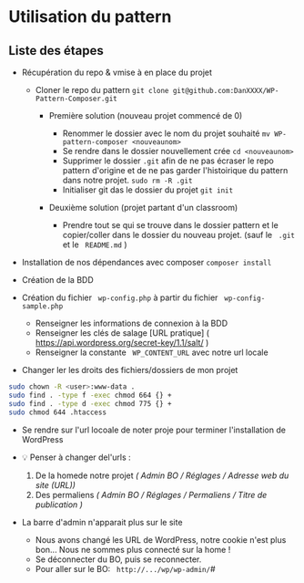 # Utilisation du pattern

## Liste des étapes 

* Récupération du repo & vmise à en place du projet
  * Cloner le repo du pattern   `git clone git@github.com:DanXXXX/WP-Pattern-Composer.git`
    * Première solution  (nouveau projet commencé de 0)
      * Renommer le dossier avec le nom du projet souhaité  `mv WP-pattern-composer <nouveaunom>`
      * Se rendre dans le dossier nouvellement crée  `cd <nouveaunom>`
      * Supprimer le dossier  `.git` afin de ne pas écraser le repo pattern d'origine et de ne pas garder l'histoirique du pattern dans notre projet.   `sudo rm -R .git`
      * Initialiser git das le dossier du projet  `git init` 

    * Deuxième solution (projet partant d'un classroom)
      * Prendre tout se qui se trouve dans le dossier pattern et le copier/coller dans le dossier du nouveau projet.  (sauf le  ` .git`  et le ` README.md` )

* Installation de nos dépendances avec composer `composer install`
* Création de la BDD
* Création du fichier  ` wp-config.php`  à partir du fichier  ` wp-config-sample.php`
  * Renseigner les informations de connexion à la BDD
  * Renseigner les clés de salage [URL pratique] ( https://api.wordpress.org/secret-key/1.1/salt/ )
  * Renseigner la constante ` WP_CONTENT_URL` avec notre url locale
* Changer ler les droits des fichiers/dossiers de mon projet 
```bash
sudo chown -R <user>:www-data .
sudo find . -type f -exec chmod 664 {} +
sudo find . -type d -exec chmod 775 {} +
sudo chmod 644 .htaccess
```
* Se rendre sur l'url locoale de noter proje pour terminer l'installation de WordPress
*  :bulb: Penser à  changer del'urls :
   1. De la homede notre projet _( Admin  BO / Réglages / Adresse web du site (URL))_
   2. Des permaliens _( Admin BO / Réglages / Permaliens / Titre de publication )_

* La barre d'admin n'apparait plus sur le site
  * Nous avons changé les URL de WordPress, notre cookie n'est plus bon...
  Nous ne sommes plus connecté sur la home !
  * Se déconnecter du BO, puis se reconnecter.
  * Pour aller sur le BO:  ` http://.../wp/wp-admin/`#